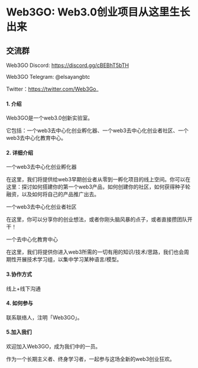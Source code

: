 # Web3GO: Web3.0创业项目从这里生长出来

## 交流群
Web3GO Discord: https://discord.gg/cBEBhT5bTH

Web3GO Telegram: @elsayangbtc

Twitter：https://twitter.com/Web3Go_


#### 1. 介绍

Web3GO是一个web3.0创新实验室。

它包括：一个web3去中心化创业孵化器、一个web3去中心化创业者社区、一个web3去中心化教育中心。

#### 2. 详细介绍

一个web3去中心化创业孵化器

在这里，我们将提供给web3早期创业者从零到一孵化项目的线上空间。你可以在这里：探讨如何搭建你的第一个web3产品，如何创建你的社区，如何获得种子轮融资，以及如何将自己的产品推广出去。

一个web3去中心化创业者社区

在这里，你可以分享你的创业想法，或者你刚头脑风暴的点子，或者直接攒团队开干！

一个去中心化教育中心

在这里，我们将提供你进入web3所需的一切有用的知识/技术/思路，我们也会周期性开展技术学习组，以集中学习某种语言/模型。

#### 3.协作方式
线上+线下沟通

#### 4. 如何参与

联系联络人，注明「Web3GO」。

#### 5.加入我们

欢迎加入Web3GO，成为我们中的一员。

作为一个长期主义者、终身学习者，一起参与这场全新的web3创业狂欢。




